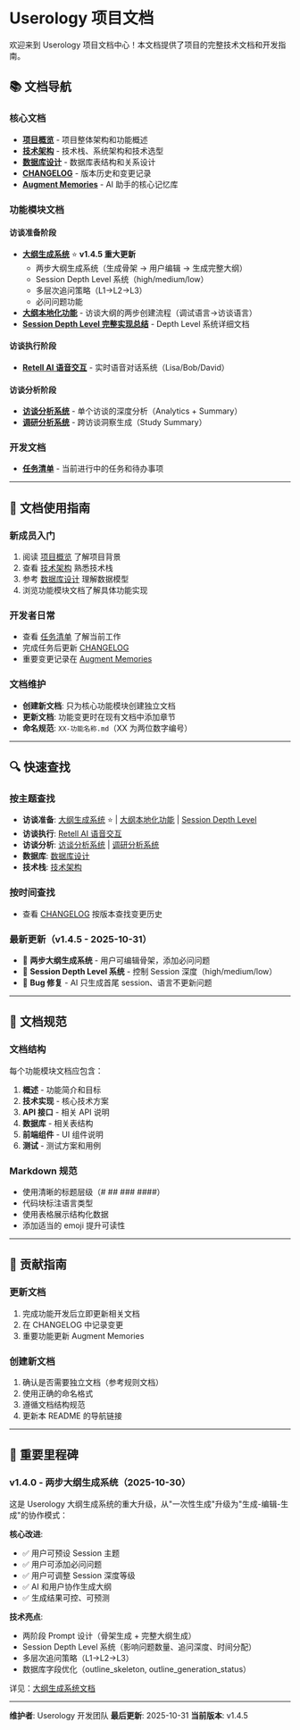 # Userology 项目文档

欢迎来到 Userology 项目文档中心！本文档提供了项目的完整技术文档和开发指南。

## 📚 文档导航

### 核心文档

- **[项目概览](./00-项目概览.md)** - 项目整体架构和功能概述
- **[技术架构](./01-技术架构.md)** - 技术栈、系统架构和技术选型
- **[数据库设计](./02-数据库设计.md)** - 数据库表结构和关系设计
- **[CHANGELOG](./CHANGELOG.md)** - 版本历史和变更记录
- **[Augment Memories](./Augment-Memories.md)** - AI 助手的核心记忆库

### 功能模块文档

#### 访谈准备阶段
- **[大纲生成系统](./03-大纲生成系统.md)** ⭐ **v1.4.5 重大更新**
  - 两步大纲生成系统（生成骨架 → 用户编辑 → 生成完整大纲）
  - Session Depth Level 系统（high/medium/low）
  - 多层次追问策略（L1→L2→L3）
  - 必问问题功能
- **[大纲本地化功能](./04-大纲本地化功能.md)** - 访谈大纲的两步创建流程（调试语言→访谈语言）
- **[Session Depth Level 完整实现总结](./Session-Depth-Level-完整实现总结.md)** - Depth Level 系统详细文档

#### 访谈执行阶段
- **[Retell AI 语音交互](./05-访谈执行-Retell%20AI语音交互.md)** - 实时语音对话系统（Lisa/Bob/David）

#### 访谈分析阶段
- **[访谈分析系统](./06-访谈分析系统.md)** - 单个访谈的深度分析（Analytics + Summary）
- **[调研分析系统](./07-调研分析系统.md)** - 跨访谈洞察生成（Study Summary）

### 开发文档

- **[任务清单](./任务清单.md)** - 当前进行中的任务和待办事项

---

## 📖 文档使用指南

### 新成员入门

1. 阅读 [项目概览](./00-项目概览.md) 了解项目背景
2. 查看 [技术架构](./01-技术架构.md) 熟悉技术栈
3. 参考 [数据库设计](./02-数据库设计.md) 理解数据模型
4. 浏览功能模块文档了解具体功能实现

### 开发者日常

- 查看 [任务清单](./任务清单.md) 了解当前工作
- 完成任务后更新 [CHANGELOG](./CHANGELOG.md)
- 重要变更记录在 [Augment Memories](./Augment-Memories.md)

### 文档维护

- **创建新文档**: 只为核心功能模块创建独立文档
- **更新文档**: 功能变更时在现有文档中添加章节
- **命名规范**: `XX-功能名称.md`（XX 为两位数字编号）

---

## 🔍 快速查找

### 按主题查找

- **访谈准备**: [大纲生成系统](./03-大纲生成系统.md) ⭐ | [大纲本地化功能](./04-大纲本地化功能.md) | [Session Depth Level](./Session-Depth-Level-完整实现总结.md)
- **访谈执行**: [Retell AI 语音交互](./05-访谈执行-Retell%20AI语音交互.md)
- **访谈分析**: [访谈分析系统](./06-访谈分析系统.md) | [调研分析系统](./07-调研分析系统.md)
- **数据库**: [数据库设计](./02-数据库设计.md)
- **技术栈**: [技术架构](./01-技术架构.md)

### 按时间查找

- 查看 [CHANGELOG](./CHANGELOG.md) 按版本查找变更历史

### 最新更新（v1.4.5 - 2025-10-31）

- 🚀 **两步大纲生成系统** - 用户可编辑骨架，添加必问问题
- 🎯 **Session Depth Level 系统** - 控制 Session 深度（high/medium/low）
- 🐛 **Bug 修复** - AI 只生成首尾 session、语言不更新问题

---

## 📝 文档规范

### 文档结构

每个功能模块文档应包含：

1. **概述** - 功能简介和目标
2. **技术实现** - 核心技术方案
3. **API 接口** - 相关 API 说明
4. **数据库** - 相关表结构
5. **前端组件** - UI 组件说明
6. **测试** - 测试方案和用例

### Markdown 规范

- 使用清晰的标题层级（# ## ### ####）
- 代码块标注语言类型
- 使用表格展示结构化数据
- 添加适当的 emoji 提升可读性

---

## 🤝 贡献指南

### 更新文档

1. 完成功能开发后立即更新相关文档
2. 在 CHANGELOG 中记录变更
3. 重要功能更新 Augment Memories

### 创建新文档

1. 确认是否需要独立文档（参考规则文档）
2. 使用正确的命名格式
3. 遵循文档结构规范
4. 更新本 README 的导航链接

---

## 🎉 重要里程碑

### v1.4.0 - 两步大纲生成系统（2025-10-30）

这是 Userology 大纲生成系统的重大升级，从"一次性生成"升级为"生成-编辑-生成"的协作模式：

**核心改进**:
- ✅ 用户可预设 Session 主题
- ✅ 用户可添加必问问题
- ✅ 用户可调整 Session 深度等级
- ✅ AI 和用户协作生成大纲
- ✅ 生成结果可控、可预测

**技术亮点**:
- 两阶段 Prompt 设计（骨架生成 + 完整大纲生成）
- Session Depth Level 系统（影响问题数量、追问深度、时间分配）
- 多层次追问策略（L1→L2→L3）
- 数据库字段优化（outline_skeleton, outline_generation_status）

详见：[大纲生成系统文档](./03-大纲生成系统.md)

---

**维护者**: Userology 开发团队
**最后更新**: 2025-10-31
**当前版本**: v1.4.5

